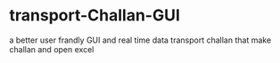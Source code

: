 # transport-Challan-GUI
a better user frandly GUI and real time data transport challan that make challan and open excel
